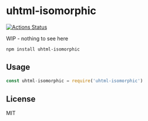 # uhtml-isomorphic
[![Actions Status](https://github.com/bcomnes/uhtml-isomorphic/workflows/tests/badge.svg)](https://github.com/bcomnes/uhtml-isomorphic/actions)

WIP - nothing to see here

```
npm install uhtml-isomorphic
```

## Usage

``` js
const uhtml-isomorphic = require('uhtml-isomorphic')
```

## License

MIT
